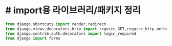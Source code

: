 # # import용 라이브러리/패키지 정리

```python
from django.shortcuts import render,redirect
from django.views.decorators.http import require_GET,require_http_methods,require_POST
from django.contrib.auth.decorators import login_required
from django import forms

```

